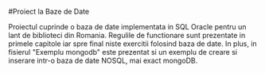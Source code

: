 #Proiect la Baze de Date

Proiectul cuprinde o baza de date implementata in SQL Oracle pentru un lant de biblioteci din Romania. Regulile de functionare sunt prezentate in primele capitole iar spre final niste exercitii folosind baza de date.
In plus, in fisierul "Exemplu mongodb" este prezentat si un exemplu de creare si inserare intr-o baza de date NOSQL, mai exact mongoDB.
